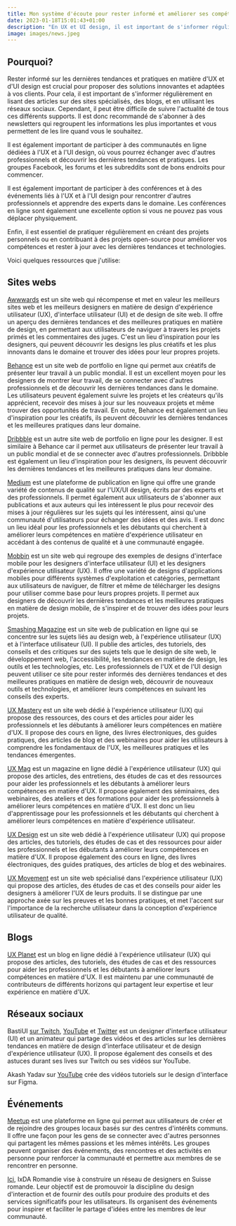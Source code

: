 ```yaml
---
title: Mon système d'écoute pour rester informé et améliorer ses compétences 
date: 2023-01-18T15:01:43+01:00
description: "En UX et UI design, il est important de s'informer régulièrement en lisant des articles sur des sites spécialisés, des blogs, et en utilisant les réseaux sociaux. Il est recommandé de s'abonner à des newsletters, participer à des communautés en ligne, assister à des conférences et événements, et pratiquer régulièrement en créant des projets personnels ou en contribuant à des projets open-source."
image: images/news.jpeg
---
```


## Pourquoi?

Rester informé sur les dernières tendances et pratiques en matière d'UX et d'UI design est crucial pour proposer des solutions innovantes et adaptées à vos clients. Pour cela, il est important de s'informer régulièrement en lisant des articles sur des sites spécialisés, des blogs, et en utilisant les réseaux sociaux. Cependant, il peut être difficile de suivre l'actualité de tous ces différents supports. Il est donc recommandé de s'abonner à des newsletters qui regroupent les informations les plus importantes et vous permettent de les lire quand vous le souhaitez. 

Il est également important de participer à des communautés en ligne dédiées à l'UX et à l'UI design, où vous pourrez échanger avec d'autres professionnels et découvrir les dernières tendances et pratiques. Les groupes Facebook, les forums et les subreddits sont de bons endroits pour commencer.

Il est également important de participer à des conférences et à des événements liés à l'UX et à l'UI design pour rencontrer d'autres professionnels et apprendre des experts dans le domaine. Les conférences en ligne sont également une excellente option si vous ne pouvez pas vous déplacer physiquement.

Enfin, il est essentiel de pratiquer régulièrement en créant des projets personnels ou en contribuant à des projets open-source pour améliorer vos compétences et rester à jour avec les dernières tendances et technologies.

Voici quelques ressources que j'utilise: 


## Sites webs
[Awwwards](https://www.awwwards.com/) est un site web qui récompense et met en valeur les meilleurs sites web et les meilleurs designers en matière de design d'expérience utilisateur (UX), d'interface utilisateur (UI) et de design de site web. Il offre un aperçu des dernières tendances et des meilleures pratiques en matière de design, en permettant aux utilisateurs de naviguer à travers les projets primés et les commentaires des juges. C'est un lieu d'inspiration pour les designers, qui peuvent découvrir les designs les plus créatifs et les plus innovants dans le domaine et trouver des idées pour leur propres projets.

[Behance](https://www.behance.net/) est un site web de portfolio en ligne qui permet aux créatifs de présenter leur travail à un public mondial. Il est un excellent moyen pour les designers de montrer leur travail, de se connecter avec d'autres professionnels et de découvrir les dernières tendances dans le domaine. Les utilisateurs peuvent également suivre les projets et les créateurs qu'ils apprécient, recevoir des mises à jour sur les nouveaux projets et même trouver des opportunités de travail. En outre, Behance est également un lieu d'inspiration pour les créatifs, ils peuvent découvrir les dernières tendances et les meilleures pratiques dans leur domaine.

[Dribbble](https://dribbble.com/) est un autre site web de portfolio en ligne pour les designer. Il est similaire à Behance car il permet aux utilisateurs de présenter leur travail à un public mondial et de se connecter avec d'autres professionnels. Dribbble est également un lieu d'inspiration pour les designers, ils peuvent découvrir les dernières tendances et les meilleures pratiques dans leur domaine.

[Medium](https://medium.com/) est une plateforme de publication en ligne qui offre une grande variété de contenus de qualité sur l'UX/UI design, écrits par des experts et des professionnels. Il permet également aux utilisateurs de s'abonner aux publications et aux auteurs qui les intéressent le plus pour recevoir des mises à jour régulières sur les sujets qui les intéressent, ainsi qu'une communauté d'utilisateurs pour échanger des idées et des avis. Il est donc un lieu idéal pour les professionnels et les débutants qui cherchent à améliorer leurs compétences en matière d'expérience utilisateur en accédant à des contenus de qualité et à une communauté engagée.

[Mobbin](https://mobbin.com/) est un site web qui regroupe des exemples de designs d'interface mobile pour les designers d'interface utilisateur (UI) et les designers d'expérience utilisateur (UX). Il offre une variété de designs d'applications mobiles pour différents systèmes d'exploitation et catégories, permettant aux utilisateurs de naviguer, de filtrer et même de télécharger les designs pour utiliser comme base pour leurs propres projets. Il permet aux designers de découvrir les dernières tendances et les meilleures pratiques en matière de design mobile, de s'inspirer et de trouver des idées pour leurs projets.

[Smashing Magazine](https://www.smashingmagazine.com/) est un site web de publication en ligne qui se concentre sur les sujets liés au design web, à l'expérience utilisateur (UX) et à l'interface utilisateur (UI). Il publie des articles, des tutoriels, des conseils et des critiques sur des sujets tels que le design de site web, le développement web, l'accessibilité, les tendances en matière de design, les outils et les technologies, etc. Les professionnels de l'UX et de l'UI design peuvent utiliser ce site pour rester informés des dernières tendances et des meilleures pratiques en matière de design web, découvrir de nouveaux outils et technologies, et améliorer leurs compétences en suivant les conseils des experts.

[UX Mastery](https://www.uxmastery.com/) est un site web dédié à l'expérience utilisateur (UX) qui propose des ressources, des cours et des articles pour aider les professionnels et les débutants à améliorer leurs compétences en matière d'UX. Il propose des cours en ligne, des livres électroniques, des guides pratiques, des articles de blog et des webinaires pour aider les utilisateurs à comprendre les fondamentaux de l'UX, les meilleures pratiques et les tendances émergentes. 

[UX Mag](https://www.uxmag.com/) est un magazine en ligne dédié à l'expérience utilisateur (UX) qui propose des articles, des entretiens, des études de cas et des ressources pour aider les professionnels et les débutants à améliorer leurs compétences en matière d'UX. Il propose également des séminaires, des webinaires, des ateliers et des formations pour aider les professionnels à améliorer leurs compétences en matière d'UX. Il est donc un lieu d'apprentissage pour les professionnels et les débutants qui cherchent à améliorer leurs compétences en matière d'expérience utilisateur.

[UX Design](https://www.uxdesign.com/) est un site web dédié à l'expérience utilisateur (UX) qui propose des articles, des tutoriels, des études de cas et des ressources pour aider les professionnels et les débutants à améliorer leurs compétences en matière d'UX. Il propose également des cours en ligne, des livres électroniques, des guides pratiques, des articles de blog et des webinaires. 

[UX Movement](https://www.uxmovement.com/) est un site web spécialisé dans l'expérience utilisateur (UX) qui propose des articles, des études de cas et des conseils pour aider les designers à améliorer l'UX de leurs produits. Il se distingue par une approche axée sur les preuves et les bonnes pratiques, et met l'accent sur l'importance de la recherche utilisateur dans la conception d'expérience utilisateur de qualité. 

## Blogs
[UX Planet](https://www.uxplanet.org/) est un blog en ligne dédié à l'expérience utilisateur (UX) qui propose des articles, des tutoriels, des études de cas et des ressources pour aider les professionnels et les débutants à améliorer leurs compétences en matière d'UX. Il est maintenu par une communauté de contributeurs de différents horizons qui partagent leur expertise et leur expérience en matière d'UX.

## Réseaux sociaux
BastiUI [sur Twitch](https://www.twitch.tv/bastiui/), [YouTube](https://www.youtube.com/@BastiUi) et [Twitter](https://twitter.com/BastiUi) est un designer d'interface utilisateur (UI) et un animateur qui partage des vidéos et des articles sur les dernières tendances en matière de design d'interface utilisateur et de design d'expérience utilisateur (UX). Il propose également des conseils et des astuces durant ses lives sur Twitch ou ses vidéos sur YouTube.

Akash Yadav sur [YouTube](https://www.youtube.com/@AkashYadavUX/featured) crée des vidéos tutoriels sur le design d'interface sur Figma. 


## Événements

[Meetup](https://www.meetup.com/) est une plateforme en ligne qui permet aux utilisateurs de créer et de rejoindre des groupes locaux basés sur des centres d'intérêts communs. Il offre une façon pour les gens de se connecter avec d'autres personnes qui partagent les mêmes passions et les mêmes intérêts. Les groupes peuvent organiser des événements, des rencontres et des activités en personne pour renforcer la communauté et permettre aux membres de se rencontrer en personne.

[Ici](https://www.meetup.com/fr-FR/ixdaromandie/), IxDA Romandie vise à construire un réseau de designers en Suisse romande. Leur objectif est de promouvoir la discipline du design d'interaction et de fournir des outils pour produire des produits et des services significatifs pour les utilisateurs. Ils organisent des événements pour inspirer et faciliter le partage d'idées entre les membres de leur communauté.

